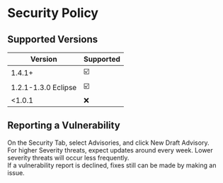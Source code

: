 # Security Policy

## Supported Versions

| Version               | Supported              |
| --------------------- | ---------------------- |
| 1.4.1+                | :ballot_box_with_check:|
| 1.2.1-1.3.0 Eclipse   | :ballot_box_with_check:|
| <1.0.1                | :x:                    |

## Reporting a Vulnerability

On the Security Tab, select Advisories, and click New Draft Advisory.\
For higher Severity threats, expect updates around every week. Lower severity threats will occur less frequently.\
If a vulnerability report is declined, fixes still can be made by making an issue.
